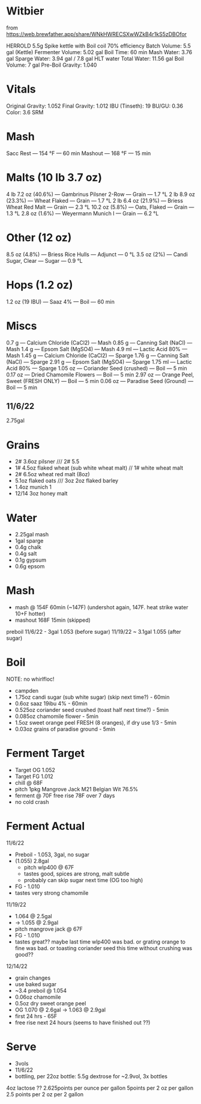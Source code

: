 # Witbier
from https://web.brewfather.app/share/WNkHWRECSXwWZkB4r1kS5zDBOfor

HERROLD 5.5g Spike kettle with Boil coil
70% efficiency
Batch Volume: 5.5 gal (Kettle)
Fermenter Volume: 5.02 gal
Boil Time: 60 min
Mash Water: 3.76 gal
Sparge Water: 3.94 gal / 7.8 gal HLT water
Total Water: 11.56 gal
Boil Volume: 7 gal
Pre-Boil Gravity: 1.040

# Vitals
Original Gravity: 1.052
Final Gravity: 1.012
IBU (Tinseth): 19
BU/GU: 0.36
Color: 3.6 SRM

# Mash
Sacc Rest — 154 °F — 60 min
Mashout — 168 °F — 15 min

# Malts (10 lb 3.7 oz)
4 lb 7.2 oz (40.6%) — Gambrinus Pilsner 2-Row — Grain — 1.7 °L
2 lb 8.9 oz (23.3%) — Wheat Flaked — Grain — 1.7 °L
2 lb 6.4 oz (21.9%) — Briess Wheat Red Malt — Grain — 2.3 °L
10.2 oz (5.8%) — Oats, Flaked — Grain — 1.3 °L
2.8 oz (1.6%) — Weyermann Munich I — Grain — 6.2 °L

# Other (12 oz)
8.5 oz (4.8%) — Briess Rice Hulls — Adjunct — 0 °L
3.5 oz (2%) — Candi Sugar, Clear — Sugar — 0.9 °L

# Hops (1.2 oz)
1.2 oz (19 IBU) — Saaz 4% — Boil — 60 min

# Miscs
0.7 g — Calcium Chloride (CaCl2) — Mash
0.85 g — Canning Salt (NaCl) — Mash
1.4 g — Epsom Salt (MgSO4) — Mash
4.9 ml — Lactic Acid 80% — Mash
1.45 g — Calcium Chloride (CaCl2) — Sparge
1.76 g — Canning Salt (NaCl) — Sparge
2.91 g — Epsom Salt (MgSO4) — Sparge
1.75 ml — Lactic Acid 80% — Sparge
1.05 oz — Coriander Seed (crushed) — Boil — 5 min
0.17 oz — Dried Chamomile Flowers — Boil — 5 min
2.97 oz — Orange Peel, Sweet (FRESH ONLY) — Boil — 5 min
0.06 oz — Paradise Seed (Ground) — Boil — 5 min

11/6/22
---
2.75gal

# Grains
- 2# 3.6oz pilsner /// 2# 5.5
- 1# 4.5oz flaked wheat (sub white wheat malt) // 1# white wheat malt
- 2# 6.5oz wheat red malt (8oz)
- 5.1oz flaked oats /// 3oz 2oz flaked barley
- 1.4oz munich 1
- 12/14 3oz honey malt

# Water
- 2.25gal mash
- 1gal sparge
- 0.4g chalk
- 0.4g salt
- 0.1g gypsum
- 0.6g epsom

# Mash
- mash @ 154F 60min (~147F) (undershot again, 147F. heat strike water 10+F hotter)
- mashout 168F 15min (skipped)

preboil
11/6/22 - 3gal 1.053 (before sugar)
11/19/22 ~ 3.1gal 1.055 (after sugar)

# Boil
NOTE: no whirlfloc!
- campden
- 1.75oz candi sugar (sub white sugar) (skip next time?) - 60min
- 0.6oz saaz 19ibu 4% - 60min
- 0.525oz coriander seed crushed (toast half next time?) - 5min
- 0.085oz chamomile flower - 5min
- 1.5oz sweet orange peel FRESH (8 oranges), if dry use 1/3  - 5min
- 0.03oz grains of paradise ground - 5min


# Ferment Target
- Target OG 1.052
- Target FG 1.012
- chill @ 68F
- pitch 1pkg Mangrove Jack M21 Belgian Wit 76.5%
- ferment @ 70F free rise 78F over 7 days
- no cold crash

# Ferment Actual
11/6/22
- Preboil - 1.053, 3gal, no sugar
- (1.055) 2.8gal
  - pitch wlp400 @ 67F
  - tastes good, spices are strong, malt subtle
  - probably can skip sugar next time (OG too high)
- FG - 1.010
- tastes very strong chamomile

11/19/22
- 1.064 @ 2.5gal
- -> 1.055 @ 2.9gal
- pitch mangrove jack @ 67F
- FG - 1.010
- tastes great?? maybe last time wlp400 was bad. or grating orange to fine was bad. or toasting coriander seed this time without crushing was good??

12/14/22
- grain changes
- use baked sugar
- ~3.4 preboil @ 1.054
- 0.06oz chamomile
- 0.5oz dry sweet orange peel
- OG 1.070 @ 2.6gal -> 1.063 @ 2.9gal
- first 24 hrs - 65F
- free rise next 24 hours (seems to have finished out ??)


# Serve
- 3vols
- 11/6/22
- bottling, per 22oz bottle: 5.5g dextrose for ~2.9vol, 3x bottles



4oz lactose ??
2.625points per ounce per gallon
5points per 2 oz per gallon
2.5 points per 2 oz per 2 gallon

